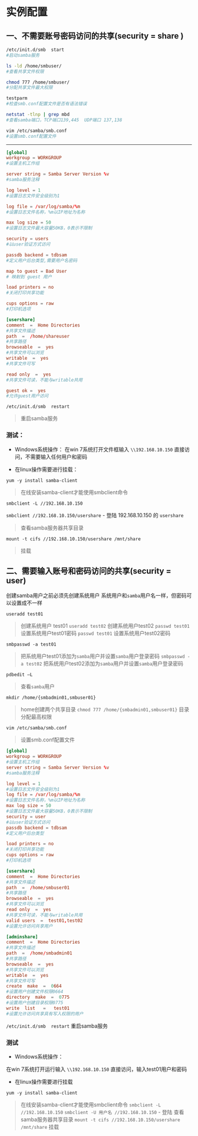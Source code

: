 # 实例配置

## 一、不需要账号密码访问的共享(security  =  share )

```bash
/etc/init.d/smb  start
#启动samba服务

ls -ld /home/smbuser/
#查看共享文件权限

chmod 777 /home/smbuser/
#分配共享文件最大权限

testparm
#检查smb.conf配置文件是否有语法错误

netstat -tlnp | grep mbd
#查看samba端口，TCP端口139,445  UDP端口 137,138

vim /etc/samba/smb.conf
#设置smb.conf配置文件
```

------

```conf
[global]
workgroup = WORKGROUP
#设置主机工作组

server string = Samba Server Version %v
#samba服务注释

log level = 1
#设置日志文件安全级别为1

log file = /var/log/samba/%m
#设置日志文件名称，%m以IP地址为名称

max log size = 50
#设置日志文件最大容量50KB，0表示不限制

security = users
#以user验证方式访问

passdb backend = tdbsam
#定义用户后台类型,需要用户名密码

map to guest = Bad User
# 映射到 guest 用户

load printers = no
#关闭打印共享功能

cups options = raw
#打印机选项

[usershare]
comment  =  Home Directories
#共享文件描述
path  =  /home/shareuser
#共享路径
browseable  =  yes
#共享文件可以浏览
writable  =  yes
#共享文件可写

read only  =  yes
#共享文件可读，不能与writable共用

guest ok =  yes
#允许guest用户访问
```

`/etc/init.d/smb  restart`
> 重启samba服务

### 测试：

- Windows系统操作：
在win 7系统打开文件框输入 `\\192.168.10.150` 直接访问，不需要输入任何用户和密码

- 在linux操作需要进行挂载：

`yum -y install samba-client`
> 在线安装samba-client才能使用smbclient命令

`smbclient -L //192.168.10.150`

`smbclient //192.168.10.150/usershare` - 登陆 192.168.10.150 的 `usershare`
> 查看samba服务器共享目录

`mount -t cifs //192.168.10.150/usershare /mnt/share`
> 挂载

## 二、需要输入账号和密码访问的共享(security  =  user)

创建samba用户之前必须先创建系统用户
系统用户和`samba`用户名一样，但密码可以设置成不一样

`useradd test01`
> 创建系统用户 test01
`useradd test02`
> 创建系统用户test02
`passwd test01`
> 设置系统用户test01密码
`passwd test01`
> 设置系统用户test02密码

`smbpasswd -a test01`
> 把系统用户test01添加为`samba`用户并设置`samba`用户登录密码
`smbpasswd -a test02`
把系统用户test02添加为`samba`用户并设置`samba`用户登录密码

`pdbedit –L`
> 查看`samba`用户

`mkdir /home/{smbadmin01,smbuser01}`
> home创建两个共享目录
`chmod 777 /home/{smbadmin01,smbuser01}`
> 目录分配最高权限

`vim /etc/samba/smb.conf`
> 设置smb.conf配置文件

```conf
[global]
workgroup = WORKGROUP
#设置主机工作组
server string = Samba Server Version %v
#samba服务注释

log level = 1
#设置日志文件安全级别为1
log file = /var/log/samba/%m
#设置日志文件名称，%m以IP地址为名称
max log size = 50
#设置日志文件最大容量50KB，0表示不限制 
security = user
#以user验证方式访问
passdb backend = tdbsam
#定义用户后台类型

load printers = no
#关闭打印共享功能
cups options = raw
#打印机选项

[usershare]
comment  =  Home Directories
#共享文件描述
path  =  /home/smbuser01
#共享路径
browseable  =  yes
#共享文件可以浏览
read only  =  yes
#共享文件可读，不能与writable共用
valid users  =  test01,test02
#设置允许访问共享用户

[adminshare]
comment  =  Home Directories
#共享文件描述
path  =  /home/smbadmin01
#共享路径
browseable  =  yes
#共享文件可以浏览
writable  =  yes
#共享文件可写
create  make  =  0664
#设置用户创建文件权限0664
directory  make  =  0775
#设置用户创建目录权限0775
write  list   =   test01
#设置允许访问共享具有写入权限的用户
```

`/etc/init.d/smb  restart`
重启samba服务

### 测试

- Windows系统操作：

在win 7系统打开运行输入 `\\192.168.10.150` 直接访问，输入test01用户和密码

- 在linux操作需要进行挂载

`yum -y install samba-client`
> 在线安装samba-client才能使用smbclient命令
`smbclient -L //192.168.10.150`
`smbclient -U 用户名 //192.168.10.150` - 登陆
> 查看samba服务器共享目录
`mount -t cifs //192.168.10.150/usershare /mnt/share`
> 挂载
